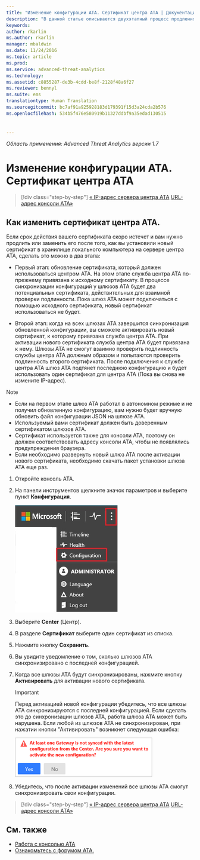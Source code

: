 ```yaml
---
title: "Изменение конфигурации ATA. Сертификат центра ATA | Документация Майкрософт"
description: "В данной статье описывается двухэтапный процесс продления или замены сертификата в хранилище локального компьютера на сервере центра ATA."
keywords: 
author: rkarlin
ms.author: rkarlin
manager: mbaldwin
ms.date: 11/24/2016
ms.topic: article
ms.prod: 
ms.service: advanced-threat-analytics
ms.technology: 
ms.assetid: c8855287-de3b-4cdd-be8f-2128f48a6f27
ms.reviewer: bennyl
ms.suite: ems
translationtype: Human Translation
ms.sourcegitcommit: bc7af91a925928183d179391f15d3a24cda2b576
ms.openlocfilehash: 534b5f476e580919b11327ddbf9a35edad130515


---
```


*Область применения: Advanced Threat Analytics версии 1.7*



# <a name="change-ata-configuration---ata-center-certificate"></a>Изменение конфигурации ATA. Сертификат центра ATA

>[!div class="step-by-step"]
[« IP-адрес сервера центра ATA](modifying-ata-config-centerip.md)
[URL-адрес консоли ATA»](modifying-ata-config-consoleurl.md)

## <a name="change-the-ata-center-certificate"></a>Как изменить сертификат центра ATA.
Если срок действия вашего сертификата скоро истечет и вам нужно продлить или заменить его после того, как вы установили новый сертификат в хранилище локального компьютера на сервере центра ATA, сделать это можно в два этапа:

-   Первый этап: обновление сертификата, который должен использоваться центром ATA. На этом этапе служба центра ATA по-прежнему привязана к исходному сертификату. В процессе синхронизации конфигураций у шлюзов ATA будет два потенциальных сертификата, действительных для взаимной проверки подлинности. Пока шлюз ATA может подключаться с помощью исходного сертификата, новый сертификат использоваться не будет.

-   Второй этап: когда на всех шлюзах ATA завершится синхронизация обновленной конфигурации, вы сможете активировать новый сертификат, к которому привязана служба центра АТА. При активации нового сертификата служба центра ATA будет привязана к нему. Шлюзы ATA не смогут взаимно проверить подлинность службы центра ATA должным образом и попытаются проверить подлинность второго сертификата. После подключения к службе центра ATA шлюз АТА подтянет последнюю конфигурацию и будет использовать один сертификат для центра ATA (Пока вы снова не измените IP-адрес).

> [!NOTE]
> -   Если на первом этапе шлюз ATA работал в автономном режиме и не получил обновленную конфигурацию, вам нужно будет вручную обновить файл конфигурации JSON на шлюзе ATA.
> -   Используемый вами сертификат должен быть доверенным сертификатом шлюзов ATA.
> -   Сертификат используется также для консоли ATA, поэтому он должен соответствовать адресу консоли ATA, чтобы не появлялись предупреждения браузера.
> -   Если необходимо развернуть новый шлюз ATA после активации нового сертификата, необходимо скачать пакет установки шлюза ATA еще раз.

1.  Откройте консоль ATA.

2.  На панели инструментов щелкните значок параметров и выберите пункт **Конфигурация**.

    ![Значок параметров конфигурации ATA](media/ATA-config-icon.JPG)

3.  Выберите **Center** (Центр).

4.  В разделе **Сертификат** выберите один сертификат из списка.

5.  Нажмите кнопку **Сохранить**.

6.  Вы увидите уведомление о том, сколько шлюзов ATA синхронизировано с последней конфигурацией.

7.  Когда все шлюзы ATA будут синхронизированы, нажмите кнопку **Активировать** для активации нового сертификата.
    >[!IMPORTANT]
    >Перед активацией новой конфигурации убедитесь, что все шлюзы ATA синхронизируются с последней конфигурацией. Если сделать это до синхронизации шлюзов ATA, работа шлюза ATA может быть нарушена. Если любой из шлюзов ATA не синхронизирован, при нажатии кнопки "Активировать" возникнет следующая ошибка:
    >
    >    ![Ошибка синхронизации шлюза ATA](media/ataGW-not-synced.png)

8.  Убедитесь, что после активации изменений все шлюзы ATA смогут синхронизировать свои конфигурации.

>[!div class="step-by-step"]
[« IP-адрес сервера центра ATA](modifying-ata-config-centerip.md)
[URL-адрес консоли ATA»](modifying-ata-config-consoleurl.md)

## <a name="see-also"></a>См. также
- [Работа с консолью ATA](working-with-ata-console.md)
- [Ознакомьтесь с форумом ATA.](https://aka.ms/ata-forum)



<!--HONumber=Nov16_HO5-->


